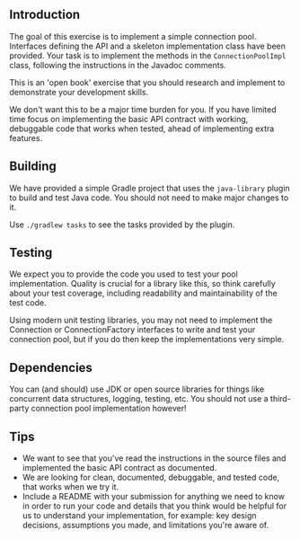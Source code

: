 Introduction
------------

The goal of this exercise is to implement a simple connection pool. Interfaces defining the API and a skeleton
implementation class have been provided. Your task is to implement the methods in the `ConnectionPoolImpl` class,
following the instructions in the Javadoc comments.

This is an 'open book' exercise that you should research and implement to demonstrate your development skills.

We don't want this to be a major time burden for you. If you have limited time focus on implementing the basic API contract 
with working, debuggable code that works when tested, ahead of implementing extra features.

Building
--------

We have provided a simple Gradle project that uses the `java-library` plugin to build and test Java code. You should not
need to make major changes to it.

Use `./gradlew tasks` to see the tasks provided by the plugin.

Testing
-------

We expect you to provide the code you used to test your pool implementation. Quality is crucial for a library like this,
so think carefully about your test coverage, including readability and maintainability of the test code.

Using modern unit testing libraries, you may not need to implement the Connection or ConnectionFactory interfaces to
write and test your connection pool, but if you do then keep the implementations very simple.

Dependencies
------------

You can (and should) use JDK or open source libraries for things like concurrent data structures, logging, testing, etc.
You should not use a third-party connection pool implementation however!

Tips
----

* We want to see that you've read the instructions in the source files and implemented the basic API contract as
  documented.
* We are looking for clean, documented, debuggable, and tested code, that works when we try it.
* Include a README with your submission for anything we need to know in order to run your code and details that you
  think would be helpful for us to understand your implementation, for example: key design decisions, assumptions you
  made, and limitations you're aware of.

